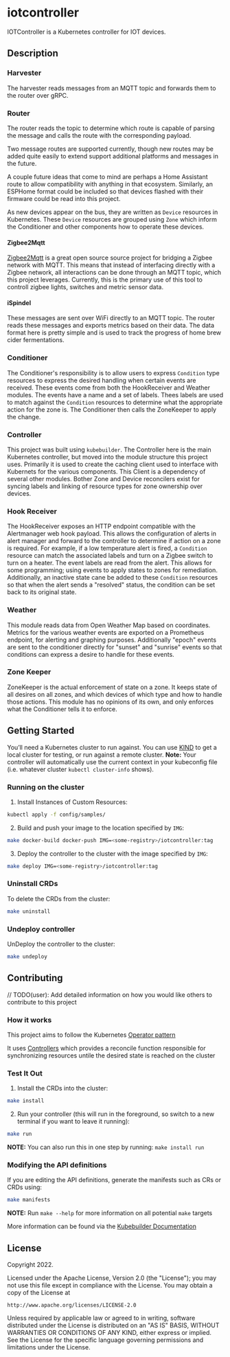 # iotcontroller

IOTController is a Kubernetes controller for IOT devices.

## Description

### Harvester

The harvester reads messages from an MQTT topic and forwards them to the router over gRPC.

### Router

The router reads the topic to determine which route is capable of parsing the
message and calls the route with the corresponding payload.

Two message routes are supported currently, though new routes may be added
quite easily to extend support additional platforms and messages in the future.

A couple future ideas that come to mind are perhaps a Home Assistant route to
allow compatibility with anything in that ecosystem. Similarly, an ESPHome
format could be included so that devices flashed with their firmware could be
read into this project.

As new devices appear on the bus, they are written as `Device` resources in
Kubernetes. These `Device` resources are grouped using `Zone` which inform the
Conditioner and other components how to operate these devices.

#### Zigbee2Mqtt

[Zigbee2Mqtt](https://www.zigbee2mqtt.io/) is a great open source source
project for bridging a Zigbee network with MQTT. This means that instead of
interfacing directly with a Zigbee network, all interactions can be done
through an MQTT topic, which this project leverages. Currently, this is the
primary use of this tool to controll zigbee lights, switches and metric sensor
data.

#### iSpindel

These messages are sent over WiFi directly to an MQTT topic. The router reads
these messages and exports metrics based on their data. The data format here
is pretty simple and is used to track the progress of home brew cider
fermentations.

### Conditioner

The Conditioner's responsibility is to allow users to express `Condition` type
resources to express the desired handling when certain events are received.
These events come from both the HookReceiver and Weather modules. The events
have a name and a set of labels. Thees labels are used to match against the
`Condition` resources to determine what the appropriate action for the zone is.
The Conditioner then calls the ZoneKeeper to apply the change.

### Controller

This project was built using `kubebuilder`. The Controller here is the main
Kubernetes controller, but moved into the module structure this project uses.
Primarily it is used to create the caching client used to interface with
Kubernets for the various components. This Client is a dependency of several
other modules. Bother Zone and Device reconcilers exist for syncing labels and
linking of resource types for zone ownership over devices.

### Hook Receiver

The HookReceiver exposes an HTTP endpoint compatible with the Alertmanager web hook payload. This allows the configuration of alerts in alert manager and forward to the controller to determine if action on a zone is required. For example, if a low temperature alert is fired, a `Condition` resource can match the associated labels and turn on a Zigbee switch to turn on a heater. The event labels are read from the alert. This allows for some programming; using events to apply states to zones for remediation. Additionally, an inactive state cane be added to these `Condition` resources so that when the alert sends a "resolved" status, the condition can be set back to its original state.

### Weather

This module reads data from Open Weather Map based on coordinates. Metrics for the various weather events are exported on a Prometheus endpoint, for alerting and graphing purposes. Additionally "epoch" events are sent to the conditioner directly for "sunset" and "sunrise" events so that conditions can express a desire to handle for these events.

### Zone Keeper

ZoneKeeper is the actual enforcement of state on a zone. It keeps state of all
desires on all zones, and which devices of which type and how to handle those
actions. This module has no opinions of its own, and only enforces what the
Conditioner tells it to enforce.

## Getting Started

You’ll need a Kubernetes cluster to run against. You can use [KIND](https://sigs.k8s.io/kind) to get a local cluster for testing, or run against a remote cluster.
**Note:** Your controller will automatically use the current context in your kubeconfig file (i.e. whatever cluster `kubectl cluster-info` shows).

### Running on the cluster

1. Install Instances of Custom Resources:

```sh
kubectl apply -f config/samples/
```

2. Build and push your image to the location specified by `IMG`:

```sh
make docker-build docker-push IMG=<some-registry>/iotcontroller:tag
```

3. Deploy the controller to the cluster with the image specified by `IMG`:

```sh
make deploy IMG=<some-registry>/iotcontroller:tag
```

### Uninstall CRDs

To delete the CRDs from the cluster:

```sh
make uninstall
```

### Undeploy controller

UnDeploy the controller to the cluster:

```sh
make undeploy
```

## Contributing

// TODO(user): Add detailed information on how you would like others to contribute to this project

### How it works

This project aims to follow the Kubernetes [Operator pattern](https://kubernetes.io/docs/concepts/extend-kubernetes/operator/)

It uses [Controllers](https://kubernetes.io/docs/concepts/architecture/controller/)
which provides a reconcile function responsible for synchronizing resources untile the desired state is reached on the cluster

### Test It Out

1. Install the CRDs into the cluster:

```sh
make install
```

2. Run your controller (this will run in the foreground, so switch to a new terminal if you want to leave it running):

```sh
make run
```

**NOTE:** You can also run this in one step by running: `make install run`

### Modifying the API definitions

If you are editing the API definitions, generate the manifests such as CRs or CRDs using:

```sh
make manifests
```

**NOTE:** Run `make --help` for more information on all potential `make` targets

More information can be found via the [Kubebuilder Documentation](https://book.kubebuilder.io/introduction.html)

## License

Copyright 2022.

Licensed under the Apache License, Version 2.0 (the "License");
you may not use this file except in compliance with the License.
You may obtain a copy of the License at

    http://www.apache.org/licenses/LICENSE-2.0

Unless required by applicable law or agreed to in writing, software
distributed under the License is distributed on an "AS IS" BASIS,
WITHOUT WARRANTIES OR CONDITIONS OF ANY KIND, either express or implied.
See the License for the specific language governing permissions and
limitations under the License.

